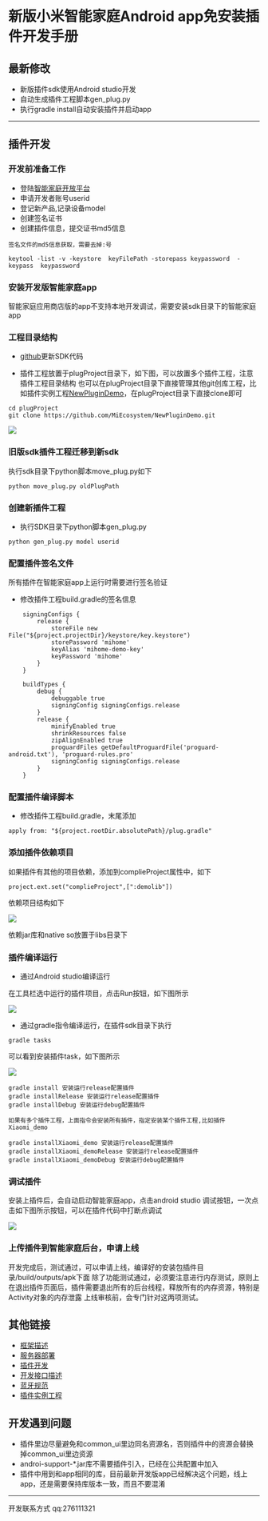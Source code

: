 # 新版小米智能家庭Android app免安装插件开发手册


## 最新修改
- 新版插件sdk使用Android studio开发
- 自动生成插件工程脚本gen_plug.py
- 执行gradle install自动安装插件并启动app

----

## 插件开发

### 开发前准备工作
- 登陆[智能家庭开放平台](https://open.home.mi.com)
- 申请开发者账号userid
- 登记新产品,记录设备model
- 创建签名证书
- 创建插件信息，提交证书md5信息

```
签名文件的md5信息获取，需要去掉:号

keytool -list -v -keystore  keyFilePath -storepass keypassword  -keypass  keypassword
```

### 安装开发版智能家庭app

智能家庭应用商店版的app不支持本地开发调试，需要安装sdk目录下的智能家庭app
 
### 工程目录结构

- [github](https://github.com/MiEcosystem/NewXmPluginSDK)更新SDK代码

- 插件工程放置于plugProject目录下，如下图，可以放置多个插件工程，注意插件工程目录结构
也可以在plugProject目录下直接管理其他git创库工程，比如插件实例工程[NewPluginDemo](https://github.com/MiEcosystem/NewPluginDemo)，在plugProject目录下直接clone即可

```
cd plugProject
git clone https://github.com/MiEcosystem/NewPluginDemo.git
```

![](./md_images/gradle_project.png)

### 旧版sdk插件工程迁移到新sdk

执行sdk目录下python脚本move_plug.py如下

```
python move_plug.py oldPlugPath
```

### 创建新插件工程
- 执行SDK目录下python脚本gen_plug.py

```
python gen_plug.py model userid
```

### 配置插件签名文件
所有插件在智能家庭app上运行时需要进行签名验证
- 修改插件工程build.gradle的签名信息

```
    signingConfigs {
        release {
            storeFile new File("${project.projectDir}/keystore/key.keystore")
            storePassword 'mihome'
            keyAlias 'mihome-demo-key'
            keyPassword 'mihome'
        }
    }

    buildTypes {
        debug {
            debuggable true
            signingConfig signingConfigs.release
        }
        release {
            minifyEnabled true
            shrinkResources false
            zipAlignEnabled true
            proguardFiles getDefaultProguardFile('proguard-android.txt'), 'proguard-rules.pro'
            signingConfig signingConfigs.release
        }
    }
```

### 配置插件编译脚本

- 修改插件工程build.gradle，末尾添加

```
apply from: "${project.rootDir.absolutePath}/plug.gradle"

```

### 添加插件依赖项目
如果插件有其他的项目依赖，添加到complieProject属性中，如下

```
project.ext.set("complieProject",[":demolib"])
```
依赖项目结构如下

![](./md_images/gradle_lib.png)

依赖jar库和native so放置于libs目录下

### 插件编译运行

- 通过Android studio编译运行

在工具栏选中运行的插件项目，点击Run按钮，如下图所示

![](./md_images/gradle_debug2.png)


- 通过gradle指令编译运行，在插件sdk目录下执行

```
gradle tasks
```
可以看到安装插件task，如下图所示

![](./md_images/gradle_tasks.png)

```
gradle install 安装运行release配置插件
gradle installRelease 安装运行release配置插件
gradle installDebug 安装运行debug配置插件

如果有多个插件工程，上面指令会安装所有插件，指定安装某个插件工程,比如插件Xiaomi_demo

gradle installXiaomi_demo 安装运行release配置插件
gradle installXiaomi_demoRelease 安装运行release配置插件
gradle installXiaomi_demoDebug 安装运行debug配置插件
```

### 调试插件
安装上插件后，会自动启动智能家庭app，点击android studio 调试按钮，一次点击如下图所示按钮，可以在插件代码中打断点调试

![](./md_images/gradle_debug.png)

### 上传插件到智能家庭后台，申请上线

开发完成后，测试通过，可以申请上线，编译好的安装包插件目录/build/outputs/apk下面
除了功能测试通过，必须要注意进行内存测试，原则上在退出插件页面后，插件需要退出所有的后台线程，释放所有的内存资源，特别是Activity对象的内存泄露
上线审核前，会专门针对这两项测试。



## 其他链接

- [框架描述](框架描述.md)
- [服务器部署](服务器部署.md)
- [插件开发](插件开发.md)
- [开发接口描述](开发接口描述.md)
- [蓝牙规范](智能家庭蓝牙规范.md)
- [插件实例工程](https://github.com/MiEcosystem/NewPluginDemo)


## 开发遇到问题

- 插件里边尽量避免和common_ui里边同名资源名，否则插件中的资源会替换掉common_ui里边资源
- androi-support-*.jar库不需要插件引入，已经在公共配置中加入
- 插件中用到和app相同的库，目前最新开发版app已经解决这个问题，线上app，还是需要保持库版本一致，而且不要混淆

------

开发联系方式
qq:276111321

